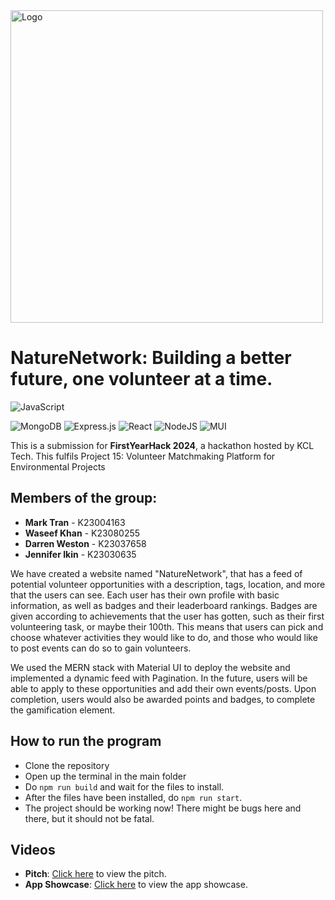 <img src="./logo.png" alt="Logo" width="500px" height="500px">

# NatureNetwork: Building a better future, one volunteer at a time.

![JavaScript](https://img.shields.io/badge/javascript-%23323330.svg?style=for-the-badge&logo=javascript&logoColor=%23F7DF1E)

![MongoDB](https://img.shields.io/badge/MongoDB-%234ea94b.svg?style=for-the-badge&logo=mongodb&logoColor=white)
![Express.js](https://img.shields.io/badge/express.js-%23404d59.svg?style=for-the-badge&logo=express&logoColor=%2361DAFB)
![React](https://img.shields.io/badge/react-%2320232a.svg?style=for-the-badge&logo=react&logoColor=%2361DAFB)
![NodeJS](https://img.shields.io/badge/node.js-6DA55F?style=for-the-badge&logo=node.js&logoColor=white)
![MUI](https://img.shields.io/badge/MUI-%230081CB.svg?style=for-the-badge&logo=mui&logoColor=white)

This is a submission for **FirstYearHack 2024**, a hackathon hosted by KCL Tech. This fulfils Project 15: Volunteer Matchmaking Platform for Environmental Projects

## Members of the group:

- **Mark Tran** - K23004163
- **Waseef Khan** - K23080255
- **Darren Weston** - K23037658
- **Jennifer Ikin** - K23030635

We have created a website named "NatureNetwork", that has a feed of potential volunteer opportunities with
a description, tags, location, and more that the users can see. Each user has their own profile with basic
information, as well as badges and their leaderboard rankings. Badges are given according to achievements
that the user has gotten, such as their first volunteering task, or maybe their 100th. This means that users
can pick and choose whatever activities they would like to do, and those who would like to post events can do
so to gain volunteers.

We used the MERN stack with Material UI to deploy the website and implemented a dynamic feed with Pagination.
In the future, users will be able to apply to these opportunities and add their own events/posts. Upon
completion, users would also be awarded points and badges, to complete the gamification element.

## How to run the program

- Clone the repository
- Open up the terminal in the main folder
- Do `npm run build` and wait for the files to install.
- After the files have been installed, do `npm run start`.
- The project should be working now! There might be bugs here and there, but it should not be fatal.

## Videos

- **Pitch**: [Click here](https://youtu.be/PGvPfGxnmSk) to view the pitch.
- **App Showcase**: [Click here](https://youtu.be/bz1YtNSWGNM) to view the app showcase.
